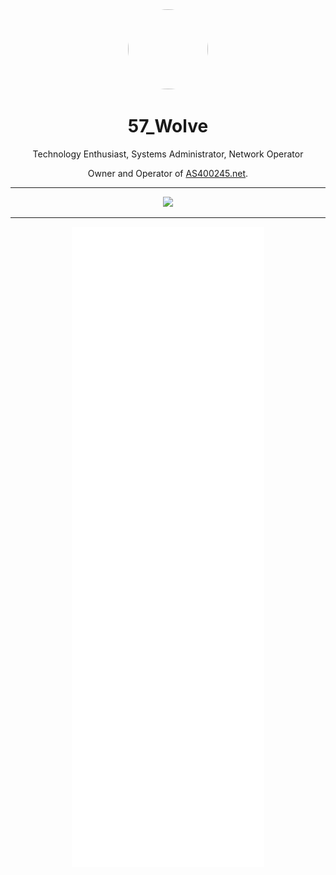 <div align='center'>
  <div align='center'>
    <img
      src='https://proxy.hypersta.sh/yCPOK6-U42bMseQFSy3vqXfxDzQa5qx7On-0gBHCUEc/rs:fit:164:0:0/czM6Ly93ZXJld29sZi9hdmF0YXJzLzEwMDBweC5wbmc.webp'
      style='border-radius: 50%;'
      width='128'
      height='128'
    />
  </div>

  <h1>57_Wolve</h1>
  <center><p>Technology Enthusiast, Systems Administrator, Network Operator</p></center>

  <p>Owner and Operator of <a href="https://AS400245.net/">AS400245.net</a>.</p>
  
<hr />
  
  <p align="center">
    <a href="https://skillicons.dev">
      <img src='https://skillicons.dev/icons?i=arduino,bash,linux,raspberrypi,openstack,c,cpp,go,php,js,nodejs,html,vue,cloudflare,discord,bots,docker,git,gitlab,mysql,vscode' />
    </a>
  </p>
</div>

<hr />

<div align='center'>
  <img src='https://raw.githubusercontent.com/57-Wolve/57-Wolve/main/github-metrics.svg' />
</div>
